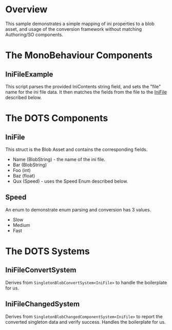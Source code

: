 # Overview

This sample demonstrates a simple mapping of ini properties to a blob asset,
and usage of the conversion framework without matching Authoring/SO components.

# The MonoBehaviour Components

## IniFileExample

This script parses the provided IniContents string field, and sets the "file" name for the ini file data.
It then matches the fields from the file to the [IniFile](#inifile) described below.

# The DOTS Components

## IniFile

This struct is the Blob Asset and contains the corresponding fields.
- Name (BlobString) - the name of the ini file.
- Bar (BlobString)
- Foo (int)
- Baz (float)
- Qux (Speed) - uses the Speed Enum described below.

## Speed
An enum to demonstrate enum parsing and conversion has 3 values.
- Slow
- Medium
- Fast

# The DOTS Systems

## IniFileConvertSystem

Derives from ```SingletonBlobConvertSystem<IniFile>``` to handle the boilerplate for us. 

## IniFileChangedSystem

Derives from ```SingletonBlobChangedComponentSystem<IniFile>``` to report the converted singleton data and verify success.
Handles the boilerplate for us.